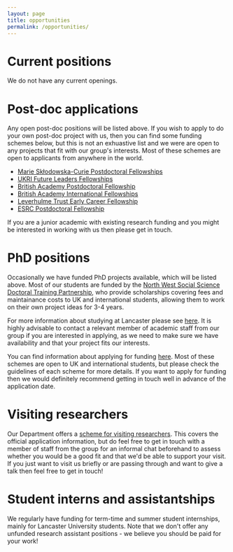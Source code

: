 ```yaml
---
layout: page
title: opportunities
permalink: /opportunities/
---
```



# Current positions

We do not have any current openings.

# Post-doc applications

Any open post-doc positions will be listed above. If you wish to apply to do your own post-doc project with us, then you can find some funding schemes below, but this is not an exhuastive list and we were are open to any projects that fit with our group's interests. Most of these schemes are open to applicants from anywhere in the world.

* [Marie Skłodowska-Curie Postdoctoral Fellowships](https://marie-sklodowska-curie-actions.ec.europa.eu/actions/postdoctoral-fellowships?)
* [UKRI Future Leaders Fellowships](https://www.ukri.org/what-we-do/developing-people-and-skills/future-leaders-fellowships/)
* [British Academy Postdoctoral Fellowship](https://www.thebritishacademy.ac.uk/funding/postdoctoral-fellowships/)
* [British Academy International Fellowships](https://www.thebritishacademy.ac.uk/funding/international-fellowships/)
* [Leverhulme Trust Early Career Fellowship](https://www.leverhulme.ac.uk/early-career-fellowships)
* [ESRC Postdoctoral Fellowship](https://www.ukri.org/opportunity/esrc-postdoctoral-fellowships/)

If you are a junior academic with existing research funding and you might be interested in working with us then please get in touch.

# PhD positions

Occasionally we have funded PhD projects available, which will be listed above. Most of our students are funded by the [North West Social Science Doctoral Training Partnership](https://nwssdtp.ac.uk), who provide scholarships covering fees and maintainance costs to UK and international students, allowing them to work on their own project ideas for 3-4 years.

For more information about studying at Lancaster please see [here](https://www.lancaster.ac.uk/linguistics/phd/). It is highly advisable to contact a relevant member of academic staff from our group if you are interested in applying, as we need to make sure we have availability and that your project fits our interests.

You can find information about applying for funding [here](https://www.lancaster.ac.uk/linguistics/phd/scholarship-and-funding-opportunities/). Most of these schemes are open to UK and international students, but please check the guidelines of each scheme for more details. If you want to apply for funding then we would definitely recommend getting in touch well in advance of the application date.

# Visiting researchers

Our Department offers a [scheme for visiting researchers](https://www.lancaster.ac.uk/linguistics/visitors/). This covers the official application information, but do feel free to get in touch with a member of staff from the group for an informal chat beforehand to assess whether you would be a good fit and that we'd be able to support your visit. If you just want to visit us briefly or are passing through and want to give a talk then feel free to get in touch!


# Student interns and assistantships

We regularly have funding for term-time and summer student internships, mainly for Lancaster University students. Note that we don't offer any unfunded research assistant positions - we believe you should be paid for your work!
